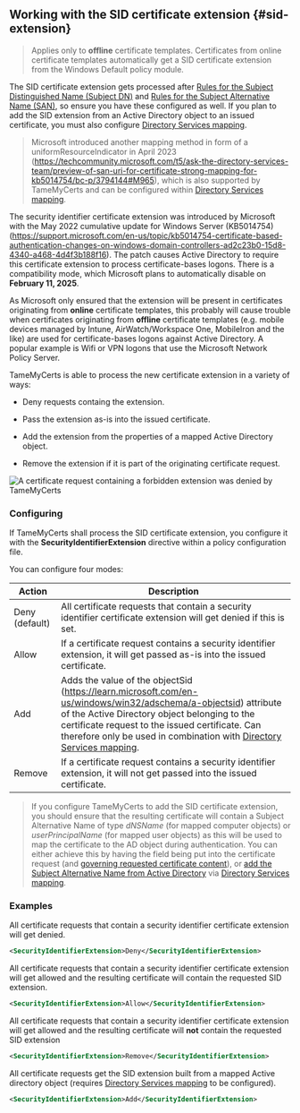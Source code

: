 ## Working with the SID certificate extension {#sid-extension}

> Applies only to **offline** certificate templates. Certificates from online certificate templates automatically get a SID certificate extension from the Windows Default policy module.

The SID certificate extension gets processed after [Rules for the Subject Distinguished Name (Subject DN)](#subject-rules) and [Rules for the Subject Alternative Name (SAN)](#san-rules), so ensure you have these configured as well. If you plan to add the SID extension from an Active Directory object to an issued certificate, you must also configure [Directory Services mapping](#ds-mapping).

> Microsoft introduced another mapping method in form of a uniformResourceIndicator in April 2023 (<https://techcommunity.microsoft.com/t5/ask-the-directory-services-team/preview-of-san-uri-for-certificate-strong-mapping-for-kb5014754/bc-p/3794144#M965>), which is also supported by TameMyCerts and can be configured within [Directory Services mapping](#ds-mapping).

The security identifier certificate extension was introduced by Microsoft with the May 2022 cumulative update for Windows Server (KB5014754) (<https://support.microsoft.com/en-us/topic/kb5014754-certificate-based-authentication-changes-on-windows-domain-controllers-ad2c23b0-15d8-4340-a468-4d4f3b188f16>). The patch causes Active Directory to require this certificate extension to process certificate-bases logons. There is a compatibility mode, which Microsoft plans to automatically disable on **February 11, 2025**.

As Microsoft only ensured that the extension will be present in certificates originating from **online** certificate templates, this probably will cause trouble when certificates originating from **offline** certificate templates (e.g. mobile devices managed by Intune, AirWatch/Workspace One, MobileIron and the like) are used for certificate-bases logons against Active Directory. A popular example is Wifi or VPN logons that use the Microsoft Network Policy Server.

TameMyCerts is able to process the new certificate extension in a
variety of ways:

- Deny requests containg the extension.

- Pass the extension as-is into the issued certificate.

- Add the extension from the properties of a mapped Active Directory object.

- Remove the extension if it is part of the originating certificate request.

![A certificate request containing a forbidden extension was denied by TameMyCerts](resources/deny-sid-extension.png)

### Configuring

If TameMyCerts shall process the SID certificate extension, you configure it with the **SecurityIdentifierExtension** directive within a policy configuration file.

You can configure four modes:

|Action|Description|
|---|---|
|Deny (default)|All certificate requests that contain a security identifier certificate extension will get denied if this is set.|
|Allow |If a certificate request contains a security identifier extension, it will get passed as-is into the issued certificate.|
|Add |Adds the value of the objectSid (<https://learn.microsoft.com/en-us/windows/win32/adschema/a-objectsid>) attribute of the Active Directory object belonging to the certificate request to the issued certificate. Can therefore only be used in combination with [Directory Services mapping](#ds-mapping).|
|Remove |If a certificate request contains a security identifier extension, it will not get passed into the issued certificate.|

> If you configure TameMyCerts to add the SID certificate extension, you should ensure that the resulting certificate will contain a Subject Alternative Name of type _dNSName_ (for mapped computer objects) or _userPrincipalName_ (for mapped user objects) as this will be used to map the certificate to the AD object during authentication. You can either achieve this by having the field being put into the certificate request (and [governing requested certificate content](#san-rules)), or [add the Subject Alternative Name from Active Directory](#modify-san) via [Directory Services mapping](#ds-mapping).

### Examples

All certificate requests that contain a security identifier certificate extension will get denied.

```xml
<SecurityIdentifierExtension>Deny</SecurityIdentifierExtension>
```

All certificate requests that contain a security identifier certificate extension will get allowed and the resulting certificate will contain the requested SID extension.

```xml
<SecurityIdentifierExtension>Allow</SecurityIdentifierExtension>
```

All certificate requests that contain a security identifier certificate extension will get allowed and the resulting certificate will **not** contain the requested SID extension

```xml
<SecurityIdentifierExtension>Remove</SecurityIdentifierExtension>
```

All certificate requests get the SID extension built from a mapped Active directory object (requires [Directory Services mapping](#ds-mapping) to be configured).

```xml
<SecurityIdentifierExtension>Add</SecurityIdentifierExtension>
```
